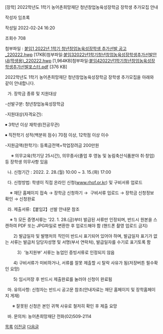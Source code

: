 
[장학] 2022학년도 1학기 농어촌희망재단 청년창업농육성장학금 장학생 추가모집 안내





작성자
임초록


작성일
2022-02-24 16:20


조회수
708


첨부파일 : [붙임1 2022년 1학기 청년창업농육성장학생 추가선발 공고\_220222.hwp](https://computer.knu.ac.kr/pack/bbs/down.php?f_name=Q0dUVllEWVRfVXZMcBUXbktTVQ==&o_name=붙임12022년1학기청년창업농육성장학생추가선발공고_220222.hwp&tbl=Site_BBS_25) [17KB]첨부파일:[붙임32022년1학기청년창업농육성장학생추가선발안내(학생용)\_220222.hwp](https://computer.knu.ac.kr/pack/bbs/down.php?f_name=QEdUVllEWVRfVXZMcBUXbktTVQ==&o_name=붙임32022년1학기청년창업농육성장학생추가선발안내(학생용)_220222.hwp&tbl=Site_BBS_25) [1,964KB]첨부파일:[붙임42022년1학기청년창업농육성장학생추가선발포스터.pdf](https://computer.knu.ac.kr/pack/bbs/down.php?f_name=QUdUVllEWVRfVXZMcBUXblNAQw==&o_name=붙임42022년1학기청년창업농육성장학생추가선발포스터.pdf&tbl=Site_BBS_25) [376 KB]


﻿2022학년도 1학기 농어촌희망재단 청년창업농육성장학금 장학생 추가모집을 아래와 같이 안내합니다.  


  가. 장학금 종류 및 지원대상

-선발구분: 청년창업농육성장학금

-지원대상(자격요건): 

￭ 3학년 이상 재학생(전공무관)

￭ 직전학기 성적(백분위 점수) 70점 이상, 12학점 이상 이수

-지원금액(한학기): 등록금전액+학업장려금 200만원

     ※ 의무교육(학기당 25시간), 의무종사(졸업 후 영농 및 농림축산식품분야 취·창업) 등 장학생 의무사항 있음

  나. 신청기간 : 2022. 2. 28.(월) 10:00 ~ 3. 15.(화) 17:00

  다. 신청방법: 학생이 직접 온라인 신청(www.rhof.or.kr) 및 구비서류 업로드

    ※ 재단 홈페이지 접속 → 장학금 신청하기 →  구비서류 업로드 → 장학금 신청정보 확인 → 신청완료

  라. 제출서류:【붙임2】선발 안내문 참조

    ※ 1) 모든 증명서류는 ’22. 1. 28.(금)부터 발급된 서류만 인정되며, 반드시 원본을 스캔하여 PDF 또는 JPG파일로 변환한 후 업로드해야 함 (핸드폰 촬영 업로드 금지)

       2) 발급일자 및 발행처의 직인이 반드시 표기되어 있어야 하며, 발급일자 표기가 없는 서류는 발급처 담당자성명 및 서명(부서 연락처), 발급일자를 수기로 표기토록 함

   　　3）‘농지원부’ 서류는 농업인 증빙서류로 인정되지 않음

       4) 구비서류가 미비하거나, 서류를 잘못 제출할 시 탈락 사유가 됨(저장버튼 필수확인 요망)

       5) 임시저장 후 반드시 제출완료를 눌러야 신청이 완료됨

  마. 유의사항: 신청자는 반드시 공고문 참조(안내자료는 재단 홈페이지 및 장학홈페이지 게재)

      ※ 잘못된 신청은 본인 귀책 사유로 철저히 확인 후 제출 요망

  바. 문의처: 농어촌희망재단 전화(02)509-2114

  






[목록](https://computer.knu.ac.kr/06_sub/02_sub.html?key=&keyfield=&category=&page=1&bbs_code=Site_BBS_25)
[이전글](https://computer.knu.ac.kr/06_sub/02_sub.html?bbs_cmd=view&page=1&key=&keyfield=&category=&no=3706&bbs_code=Site_BBS_25)
[다음글](https://computer.knu.ac.kr/06_sub/02_sub.html?bbs_cmd=view&page=1&key=&keyfield=&category=&no=3708&bbs_code=Site_BBS_25)

















 